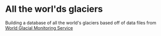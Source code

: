 # All the worl'ds glaciers

Building a database of all the world's glaciers based off of data files from [World Glacial Monitoring Service](https://wgms.ch/)
